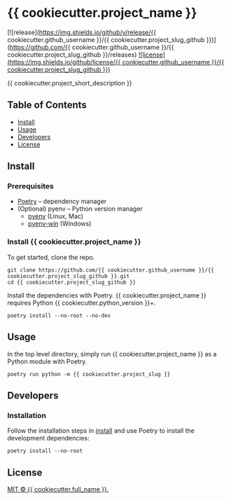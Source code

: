 # {{ cookiecutter.project_name }}

[![release](https://img.shields.io/github/v/release/{{ cookiecutter.github_username }}/{{ cookiecutter.project_slug_github }})](https://github.com/{{ cookiecutter.github_username }}/{{ cookiecutter.project_slug_github }}/releases)
[![license](https://img.shields.io/github/license/{{ cookiecutter.github_username }}/{{ cookiecutter.project_slug_github }})](LICENSE)

{{ cookiecutter.project_short_description }}

## Table of Contents

- [Install](#install)
- [Usage](#usage)
- [Developers](#developers)
- [License](#license)

## Install

### Prerequisites

- [Poetry](https://python-poetry.org/docs/#installation) – dependency manager
- (Optional) pyenv – Python version manager
    - [pyenv](https://github.com/pyenv/pyenv) (Linux, Mac)
    - [pyenv-win](https://github.com/pyenv-win/pyenv-win) (Windows)

### Install {{ cookiecutter.project_name }}

To get started, clone the repo.

```shell
git clone https://github.com/{{ cookiecutter.github_username }}/{{ cookiecutter.project_slug_github }}.git
cd {{ cookiecutter.project_slug_github }}
```

Install the dependencies with Poetry. {{ cookiecutter.project_name }} requires Python {{ cookiecutter.python_version }}+.

```shell
poetry install --no-root --no-dev
```

## Usage

In the top level directory, simply run {{ cookiecutter.project_name }} as a Python module with Poetry.

```shell
poetry run python -m {{ cookiecutter.project_slug }}
```

## Developers

### Installation

Follow the installation steps in [install](#install) and use Poetry to 
install the development dependencies:

```shell
poetry install --no-root
```

## License

[MIT © {{ cookiecutter.full_name }}.](LICENSE)
